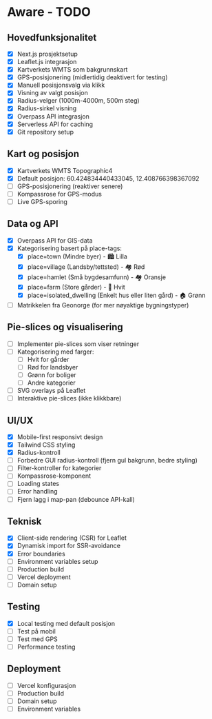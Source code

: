# Aware - TODO

## Hovedfunksjonalitet
- [x] Next.js prosjektsetup
- [x] Leaflet.js integrasjon
- [x] Kartverkets WMTS som bakgrunnskart
- [x] GPS-posisjonering (midlertidig deaktivert for testing)
- [x] Manuell posisjonsvalg via klikk
- [x] Visning av valgt posisjon
- [x] Radius-velger (1000m-4000m, 500m steg)
- [x] Radius-sirkel visning
- [x] Overpass API integrasjon
- [x] Serverless API for caching
- [x] Git repository setup

## Kart og posisjon
- [x] Kartverkets WMTS Topographic4
- [x] Default posisjon: 60.424834440433045, 12.408766398367092
- [ ] GPS-posisjonering (reaktiver senere)
- [ ] Kompassrose for GPS-modus
- [ ] Live GPS-sporing

## Data og API
- [x] Overpass API for GIS-data
- [x] Kategorisering basert på place-tags:
  - [x] place=town (Mindre byer) - 🏙️ Lilla
  - [x] place=village (Landsby/tettsted) - 🏘️ Rød
  - [x] place=hamlet (Små bygdesamfunn) - 🏘️ Oransje
  - [x] place=farm (Store gårder) - 🏡 Hvit
  - [x] place=isolated_dwelling (Enkelt hus eller liten gård) - 🏠 Grønn
- [ ] Matrikkelen fra Geonorge (for mer nøyaktige bygningstyper)

## Pie-slices og visualisering
- [ ] Implementer pie-slices som viser retninger
- [ ] Kategorisering med farger:
  - [ ] Hvit for gårder
  - [ ] Rød for landsbyer
  - [ ] Grønn for boliger
  - [ ] Andre kategorier
- [ ] SVG overlays på Leaflet
- [ ] Interaktive pie-slices (ikke klikkbare)

## UI/UX
- [x] Mobile-first responsivt design
- [x] Tailwind CSS styling
- [x] Radius-kontroll
- [ ] Forbedre GUI radius-kontroll (fjern gul bakgrunn, bedre styling)
- [ ] Filter-kontroller for kategorier
- [ ] Kompassrose-komponent
- [ ] Loading states
- [ ] Error handling
- [ ] Fjern lagg i map-pan (debounce API-kall)

## Teknisk
- [x] Client-side rendering (CSR) for Leaflet
- [x] Dynamisk import for SSR-avoidance
- [x] Error boundaries
- [ ] Environment variables setup
- [ ] Production build
- [ ] Vercel deployment
- [ ] Domain setup

## Testing
- [x] Local testing med default posisjon
- [ ] Test på mobil
- [ ] Test med GPS
- [ ] Performance testing

## Deployment
- [ ] Vercel konfigurasjon
- [ ] Production build
- [ ] Domain setup
- [ ] Environment variables

